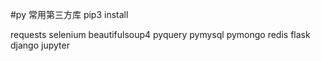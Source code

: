 #py 常用第三方库
pip3 install 

requests selenium beautifulsoup4 pyquery pymysql pymongo redis flask django jupyter